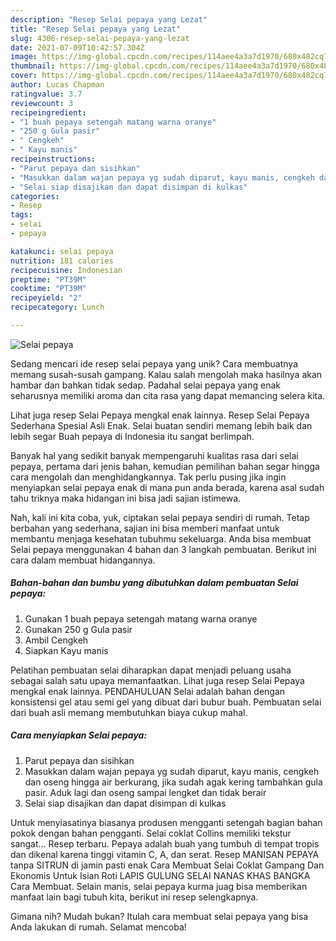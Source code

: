 ```yaml
---
description: "Resep Selai pepaya yang Lezat"
title: "Resep Selai pepaya yang Lezat"
slug: 4306-resep-selai-pepaya-yang-lezat
date: 2021-07-09T10:42:57.304Z
image: https://img-global.cpcdn.com/recipes/114aee4a3a7d1970/680x482cq70/selai-pepaya-foto-resep-utama.jpg
thumbnail: https://img-global.cpcdn.com/recipes/114aee4a3a7d1970/680x482cq70/selai-pepaya-foto-resep-utama.jpg
cover: https://img-global.cpcdn.com/recipes/114aee4a3a7d1970/680x482cq70/selai-pepaya-foto-resep-utama.jpg
author: Lucas Chapman
ratingvalue: 3.7
reviewcount: 3
recipeingredient:
- "1 buah pepaya setengah matang warna oranye"
- "250 g Gula pasir"
- " Cengkeh"
- " Kayu manis"
recipeinstructions:
- "Parut pepaya dan sisihkan"
- "Masukkan dalam wajan pepaya yg sudah diparut, kayu manis, cengkeh dan oseng hingga air berkurang, jika sudah agak kering tambahkan gula pasir. Aduk lagi dan oseng sampai lengket dan tidak berair"
- "Selai siap disajikan dan dapat disimpan di kulkas"
categories:
- Resep
tags:
- selai
- pepaya

katakunci: selai pepaya 
nutrition: 181 calories
recipecuisine: Indonesian
preptime: "PT39M"
cooktime: "PT39M"
recipeyield: "2"
recipecategory: Lunch

---
```



![Selai pepaya](https://img-global.cpcdn.com/recipes/114aee4a3a7d1970/680x482cq70/selai-pepaya-foto-resep-utama.jpg)

Sedang mencari ide resep selai pepaya yang unik? Cara membuatnya memang susah-susah gampang. Kalau salah mengolah maka hasilnya akan hambar dan bahkan tidak sedap. Padahal selai pepaya yang enak seharusnya memiliki aroma dan cita rasa yang dapat memancing selera kita.

Lihat juga resep Selai Pepaya mengkal enak lainnya. Resep Selai Pepaya Sederhana Spesial Asli Enak. Selai buatan sendiri memang lebih baik dan lebih segar Buah pepaya di Indonesia itu sangat berlimpah.

Banyak hal yang sedikit banyak mempengaruhi kualitas rasa dari selai pepaya, pertama dari jenis bahan, kemudian pemilihan bahan segar hingga cara mengolah dan menghidangkannya. Tak perlu pusing jika ingin menyiapkan selai pepaya enak di mana pun anda berada, karena asal sudah tahu triknya maka hidangan ini bisa jadi sajian istimewa.


Nah, kali ini kita coba, yuk, ciptakan selai pepaya sendiri di rumah. Tetap berbahan yang sederhana, sajian ini bisa memberi manfaat untuk membantu menjaga kesehatan tubuhmu sekeluarga. Anda bisa membuat Selai pepaya menggunakan 4 bahan dan 3 langkah pembuatan. Berikut ini cara dalam membuat hidangannya.

<!--inarticleads1-->

##### Bahan-bahan dan bumbu yang dibutuhkan dalam pembuatan Selai pepaya:

1. Gunakan 1 buah pepaya setengah matang warna oranye
1. Gunakan 250 g Gula pasir
1. Ambil  Cengkeh
1. Siapkan  Kayu manis


Pelatihan pembuatan selai diharapkan dapat menjadi peluang usaha sebagai salah satu upaya memanfaatkan. Lihat juga resep Selai Pepaya mengkal enak lainnya. PENDAHULUAN Selai adalah bahan dengan konsistensi gel atau semi gel yang dibuat dari bubur buah. Pembuatan selai dari buah asli memang membutuhkan biaya cukup mahal. 

<!--inarticleads2-->

##### Cara menyiapkan Selai pepaya:

1. Parut pepaya dan sisihkan
1. Masukkan dalam wajan pepaya yg sudah diparut, kayu manis, cengkeh dan oseng hingga air berkurang, jika sudah agak kering tambahkan gula pasir. Aduk lagi dan oseng sampai lengket dan tidak berair
1. Selai siap disajikan dan dapat disimpan di kulkas


Untuk menyiasatinya biasanya produsen mengganti setengah bagian bahan pokok dengan bahan pengganti. Selai coklat Collins memiliki tekstur sangat… Resep terbaru. Pepaya adalah buah yang tumbuh di tempat tropis dan dikenal karena tinggi vitamin C, A, dan serat. Resep MANISAN PEPAYA tanpa SITRUN di jamin pasti enak Cara Membuat Selai Coklat Gampang Dan Ekonomis Untuk Isian Roti LAPIS GULUNG SELAI NANAS KHAS BANGKA Cara Membuat. Selain manis, selai pepaya kurma juag bisa memberikan manfaat lain bagi tubuh kita, berikut ini resep selengkapnya. 

Gimana nih? Mudah bukan? Itulah cara membuat selai pepaya yang bisa Anda lakukan di rumah. Selamat mencoba!
